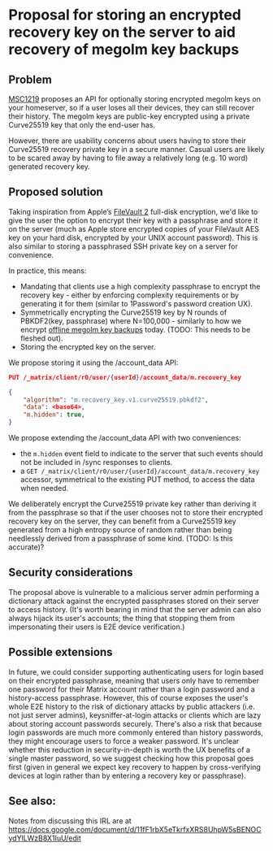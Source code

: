 # Proposal for storing an encrypted recovery key on the server to aid recovery of megolm key backups

## Problem

[MSC1219](https://github.com/matrix-org/matrix-doc/issues/1219) proposes an API for optionally storing encrypted megolm keys on your homeserver, so if a user loses all their devices, they can still recover their history.  The megolm keys are public-key encrypted using a private Curve25519 key that only the end-user has.

However, there are usability concerns about users having to store their Curve25519 recovery private key in a secure manner.  Casual users are likely to be scared away by having to file away a relatively long (e.g. 10 word) generated recovery key.

## Proposed solution

Taking inspiration from Apple’s [FileVault 2](https://hal.inria.fr/hal-01460615/document) full-disk encryption, we'd like to give the user the option to encrypt their key with a passphrase and store it on the server (much as Apple store encrypted copies of your FileVault AES key on your hard disk, encrypted by your UNIX account password).  This is also similar to storing a passphrased SSH private key on a server for convenience.

In practice, this means:
 * Mandating that clients use a high complexity passphrase to encrypt the recovery key - either by enforcing complexity requirements or by generating it for them (similar to 1Password's password creation UX).
 * Symmetrically encrypting the Curve25519 key by N rounds of PBKDF2(key, passphrase) where N=100,000 - similarly to how we encrypt [offline megolm key backups](https://github.com/matrix-org/matrix-doc/issues/1211) today.  (TODO: This needs to be fleshed out).
 * Storing the encrypted key on the server.

We propose storing it using the /account_data API:

```json
PUT /_matrix/client/r0/user/{userId}/account_data/m.recovery_key

{
	"algorithm": "m.recovery_key.v1.curve25519.pbkdf2",
	"data": <base64>,
	"m.hidden": true,
}
```

We propose extending the /account_data API with two conveniences:
 * the `m.hidden` event field to indicate to the server that such events should not be included in /sync responses to clients.
 * a `GET /_matrix/client/r0/user/{userId}/account_data/m.recovery_key` accessor, symmetrical to the existing PUT method, to access the data when needed.

We deliberately encrypt the Curve25519 private key rather than deriving it from the passphrase so that if the user chooses not to store their encrypted recovery key on the server, they can benefit from a Curve25519 key generated from a high entropy source of random rather than being needlessly derived from a passphrase of some kind.  (TODO: Is this accurate)?

## Security considerations

The proposal above is vulnerable to a malicious server admin performing a dictionary attack against the encrypted passphrases stored on their server to access history.  (It's worth bearing in mind that the server admin can also always hijack its user's accounts; the thing that stopping them from impersonating their users is E2E device verification.)

## Possible extensions

In future, we could consider supporting authenticating users for login based on their encrypted passphrase, meaning that users only have to remember one password for their Matrix account rather than a login password and a history-access passphrase.  However, this of course exposes the user's whole E2E history to the risk of dictionary attacks by public attackers (i.e. not just server admins), keysniffer-at-login attacks or clients which are lazy about storing account passwords securely.  There's also a risk that because login passwords are much more commonly entered than history passwords, they might encourage users to force a weaker password.  It's unclear whether this reduction in security-in-depth is worth the UX benefits of a single master password, so we suggest checking how this proposal goes first (given in general we expect key recovery to happen by cross-verifying devices at login rather than by entering a recovery key or passphrase).

## See also:

Notes from discussing this IRL are at https://docs.google.com/document/d/11fF1rbX5eTkrfxXRS8UhpW5sBENOCydYlLWzB8X1IuU/edit